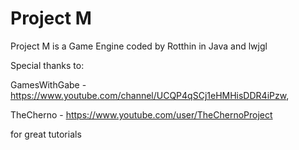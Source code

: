 # Project M
Project M is a Game Engine coded by Rotthin in Java and lwjgl



Special thanks to:

GamesWithGabe - https://www.youtube.com/channel/UCQP4qSCj1eHMHisDDR4iPzw,

TheCherno - https://www.youtube.com/user/TheChernoProject

for great tutorials

